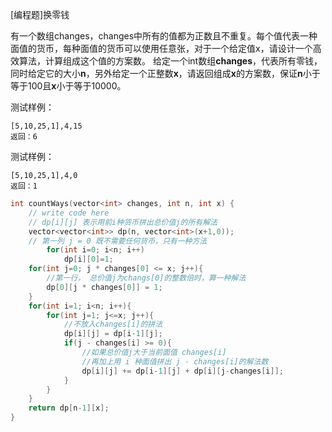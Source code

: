 [编程题]换零钱 

有一个数组changes，changes中所有的值都为正数且不重复。每个值代表一种面值的货币，每种面值的货币可以使用任意张，对于一个给定值x，请设计一个高效算法，计算组成这个值的方案数。 给定一个int数组**changes**，代表所有零钱，同时给定它的大小**n**，另外给定一个正整数**x**，请返回组成**x**的方案数，保证**n**小于等于100且**x**小于等于10000。 

  测试样例： 

```
[5,10,25,1],4,15
返回：6
```

  测试样例： 

```
[5,10,25,1],4,0
返回：1
```

```cpp
int countWays(vector<int> changes, int n, int x) {
    // write code here
    // dp[i][j] 表示用前i种货币拼出总价值j的所有解法
    vector<vector<int>> dp(n, vector<int>(x+1,0));
    // 第一列 j = 0 既不需要任何货币，只有一种方法
        for(int i=0; i<n; i++)
            dp[i][0]=1;
    for(int j=0; j * changes[0] <= x; j++){
        //第一行， 总价值j为changs[0]的整数倍时，算一种解法
        dp[0][j * changes[0]] = 1;
    }
    for(int i=1; i<n; i++){
        for(int j=1; j<=x; j++){
            //不放入changes[i]的拼法
            dp[i][j] = dp[i-1][j];
            if(j - changes[i] >= 0){
                //如果总价值j大于当前面值 changes[i]
                //再加上用 i 种面值拼出 j - changes[i]的解法数
                dp[i][j] += dp[i-1][j] + dp[i][j-changes[i]];
            }
        }
    }
    return dp[n-1][x];
}
```

